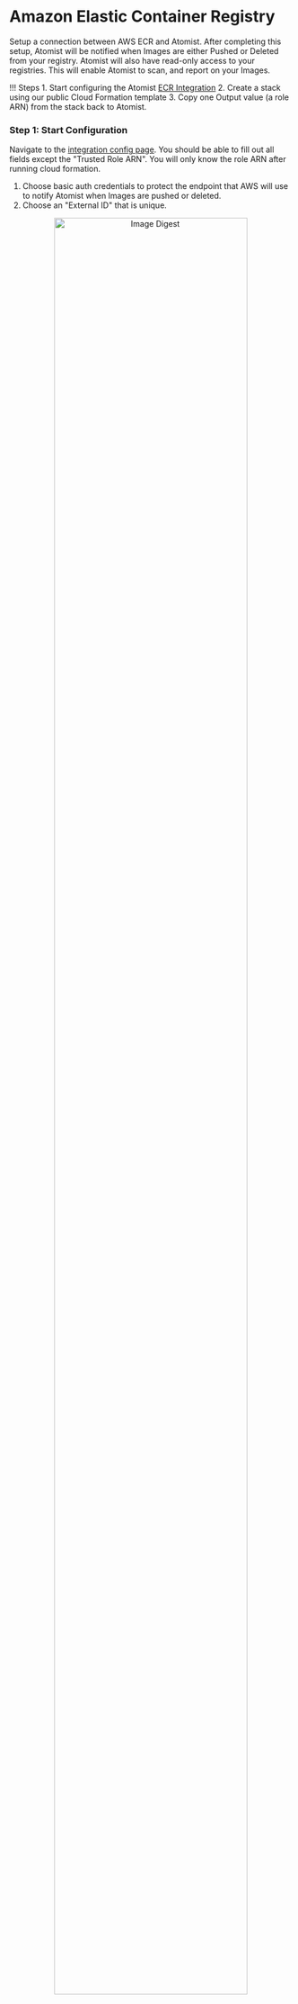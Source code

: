 # Amazon Elastic Container Registry

Setup a connection between AWS ECR and Atomist.  After completing this setup, Atomist will be notified when Images are either Pushed or Deleted from your registry.  Atomist will also have read-only access to your registries.  This will enable Atomist to scan, and report on your Images.

!!! Steps
    1. Start configuring the Atomist [ECR Integration](new-integration)
    2. Create a stack using our public Cloud Formation template 
    3. Copy one Output value (a role ARN) from the stack back to Atomist.

[new-integration]: https://dso.atomist.com/r/auth/integrations/s/atomist/ecr-integration/new

### Step 1:  Start Configuration

Navigate to the [integration config page](new-integration).  You should be able to fill out all fields except the "Trusted Role ARN".  You will only know the role ARN after running cloud formation.

1.  Choose basic auth credentials to protect the endpoint that AWS will use to notify Atomist when Images are pushed or deleted.
2.  Choose an "External ID" that is unique.

<figure style="text-align: center;">
  <a href="https://dso.atomist.com/user/signup">
    <img alt="Image Digest" src="../img/ecr/confignew.png" width="90%"/>
  </a>
</figure>

### Step 2:  Configure AWS

In order to simplify onboarding, we have created a public Cloud Formation template.  This template will create an IAM role to provide Atomist with read-only access to ECR.  It will also set up AWS Event Bridge to notify Atomist whenever Container Images are pushed or deleted.  This notification occurs over HTTPS using the url and the basic auth creds you configured in the previous step.

You can inspect this stack in the Designer before creating it.  Before creating the stack, AWS will ask you to enter four parameters.  You must use the same values that you entered into the form above.

<div style="text-align: center">
<table>
      <tr>
        <th>Region</th>
        <th>ecr-integration.template</th>
      </tr>
      <tr>
        <th>us-east-1</th>
        <td>
          <a href="https://console.aws.amazon.com/cloudformation/home?region=us-east-1#/stacks/new?stackName=public-templates-ecr-integration&templateURL=https://s3.amazonaws.com/atomist-us-east-1/public-templates/latest/ecr-integration.template">
            <img alt="Launch Stack" src="https://s3.amazonaws.com/cloudformation-examples/cloudformation-launch-stack.png" />
          </a>
        </td>
      </tr>
      <tr>
        <th>us-east-2</th>
        <td>
          <a href="https://console.aws.amazon.com/cloudformation/home?region=us-east-2#/stacks/new?stackName=public-templates-ecr-integration&templateURL=https://s3.amazonaws.com/atomist-us-east-2/public-templates/latest/ecr-integration.template">
            <img alt="Launch Stack" src="https://s3.amazonaws.com/cloudformation-examples/cloudformation-launch-stack.png" />
          </a>
        </td>
      </tr>
      <tr>
        <th>us-west-1</th>
        <td>
          <a href="https://console.aws.amazon.com/cloudformation/home?region=us-west-1#/stacks/new?stackName=public-templates-ecr-integration&templateURL=https://s3.amazonaws.com/atomist-us-west-1/public-templates/latest/ecr-integration.template">
            <img alt="Launch Stack" src="https://s3.amazonaws.com/cloudformation-examples/cloudformation-launch-stack.png" />
          </a>
        </td>
      </tr>
      <tr>
        <th>us-west-2</th>
        <td>
          <a href="https://console.aws.amazon.com/cloudformation/home?region=us-west-2#/stacks/new?stackName=public-templates-ecr-integration&templateURL=https://s3.amazonaws.com/atomist-us-west-2/public-templates/latest/ecr-integration.template">
            <img alt="Launch Stack" src="https://s3.amazonaws.com/cloudformation-examples/cloudformation-launch-stack.png" />
          </a>
        </td>
      </tr>
      <tr>
        <th>eu-west-1</th>
        <td>
          <a href="https://console.aws.amazon.com/cloudformation/home?region=eu-west-1#/stacks/new?stackName=public-templates-ecr-integration&templateURL=https://s3.amazonaws.com/atomist-eu-west-1/public-templates/latest/ecr-integration.template">
            <img alt="Launch Stack" src="https://s3.amazonaws.com/cloudformation-examples/cloudformation-launch-stack.png" />
          </a>
        </td>
      </tr>
      <tr>
        <th>eu-west-2</th>
        <td>
          <a href="https://console.aws.amazon.com/cloudformation/home?region=eu-west-2#/stacks/new?stackName=public-templates-ecr-integration&templateURL=https://s3.amazonaws.com/atomist-eu-west-2/public-templates/latest/ecr-integration.template">
            <img alt="Launch Stack" src="https://s3.amazonaws.com/cloudformation-examples/cloudformation-launch-stack.png" />
          </a>
        </td>
      </tr>
      <tr>
        <th>eu-west-3</th>
        <td>
          <a href="https://console.aws.amazon.com/cloudformation/home?region=eu-west-3#/stacks/new?stackName=public-templates-ecr-integration&templateURL=https://s3.amazonaws.com/atomist-eu-west-3/public-templates/latest/ecr-integration.template">
            <img alt="Launch Stack" src="https://s3.amazonaws.com/cloudformation-examples/cloudformation-launch-stack.png" />
          </a>
        </td>
      </tr>
      <tr>
        <th>eu-central-1</th>
        <td>
          <a href="https://console.aws.amazon.com/cloudformation/home?region=eu-central-1#/stacks/new?stackName=public-templates-ecr-integration&templateURL=https://s3.amazonaws.com/atomist-eu-central-1/public-templates/latest/ecr-integration.template">
            <img alt="Launch Stack" src="https://s3.amazonaws.com/cloudformation-examples/cloudformation-launch-stack.png" />
          </a>
        </td>
      </tr>
      <tr>
        <th>ca-central-1</th>
        <td>
          <a href="https://console.aws.amazon.com/cloudformation/home?region=ca-central-1#/stacks/new?stackName=public-templates-ecr-integration&templateURL=https://s3.amazonaws.com/atomist-ca-central-1/public-templates/latest/ecr-integration.template">
            <img alt="Launch Stack" src="https://s3.amazonaws.com/cloudformation-examples/cloudformation-launch-stack.png" />
          </a>
        </td>
      </tr>
    </table>
    </div>

Before creating the stack, AWS will ask for acknowledgement that creating this stack requires a capability.  This stack creates a role that will grant Atomist read-only access to ECR resources.

![confirm](../img/ecr/capability.png)

## Step 3: Copy Role ARN to Atomist

Once the stack has been created, there will be one output value that must be copied back to Atomist.  The `Value` for the Key `AssumeRoleArn` must be copied.

![output](../img/ecr/stackoutput.png)

Copy the value into the field named "Trusted Role ARN".

![output](../img/ecr/RoleArn.png)

Save the configuration.  Atomist will now test the connection with your ECR registry.  You'll see a green check mark beside the integration if a successful connection was made.


![output](../img/ecr/ConnectionSuccessful.png)

